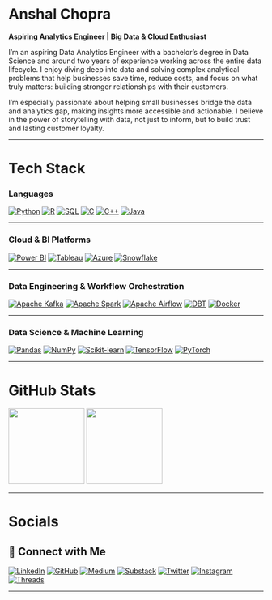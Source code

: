 # Anshal Chopra

**Aspiring Analytics Engineer | Big Data & Cloud Enthusiast**

I’m an aspiring Data Analytics Engineer with a bachelor’s degree in Data Science and around two years of experience working across the entire data lifecycle. I enjoy diving deep into data and solving complex analytical problems that help businesses save time, reduce costs, and focus on what truly matters: building stronger relationships with their customers.

I’m especially passionate about helping small businesses bridge the data and analytics gap, making insights more accessible and actionable. I believe in the power of storytelling with data, not just to inform, but to build trust and lasting customer loyalty.

---

# Tech Stack

### Languages  

[![Python](https://img.shields.io/badge/Python-001F54?style=for-the-badge&logo=python&logoColor=white)](https://github.com/anshal-ds?tab=repositories&q=python)
[![R](https://img.shields.io/badge/R-001F54?style=for-the-badge&logo=r&logoColor=white)](https://github.com/anshal-ds?tab=repositories&q=R)
[![SQL](https://img.shields.io/badge/SQL-001F54?style=for-the-badge&logo=postgresql&logoColor=white)](https://github.com/anshal-ds?tab=repositories&q=sql)
[![C](https://img.shields.io/badge/C-001F54?style=for-the-badge&logo=c&logoColor=white)](https://github.com/anshal-ds?tab=repositories&q=C)
[![C++](https://img.shields.io/badge/C++-001F54?style=for-the-badge&logo=c%2B%2B&logoColor=white)](https://github.com/anshal-ds?tab=repositories&q=c%2B%2B)
[![Java](https://img.shields.io/badge/Java-001F54?style=for-the-badge&logo=java&logoColor=white)](https://github.com/anshal-ds?tab=repositories&q=java)

---

### Cloud & BI Platforms  

[![Power BI](https://img.shields.io/badge/Power%20BI-001F54?style=for-the-badge&logo=powerbi&logoColor=white)](https://github.com/anshal-ds?tab=repositories&q=powerbi)
[![Tableau](https://img.shields.io/badge/Tableau-001F54?style=for-the-badge&logo=tableau&logoColor=white)](https://github.com/anshal-ds?tab=repositories&q=tableau)
[![Azure](https://img.shields.io/badge/Azure-001F54?style=for-the-badge&logo=microsoftazure&logoColor=white)](https://github.com/anshal-ds?tab=repositories&q=azure)
[![Snowflake](https://img.shields.io/badge/Snowflake-001F54?style=for-the-badge&logo=snowflake&logoColor=white)](https://github.com/anshal-ds?tab=repositories&q=snowflake)

---

### Data Engineering & Workflow Orchestration  

[![Apache Kafka](https://img.shields.io/badge/Apache%20Kafka-001F54?style=for-the-badge&logo=apachekafka&logoColor=white)](https://github.com/anshal-ds?tab=repositories&q=kafka)
[![Apache Spark](https://img.shields.io/badge/Apache%20Spark-001F54?style=for-the-badge&logo=apachespark&logoColor=white)](https://github.com/anshal-ds?tab=repositories&q=spark)
[![Apache Airflow](https://img.shields.io/badge/Apache%20Airflow-001F54?style=for-the-badge&logo=apacheairflow&logoColor=white)](https://github.com/anshal-ds?tab=repositories&q=airflow)
[![DBT](https://img.shields.io/badge/DBT-001F54?style=for-the-badge&logo=dbt&logoColor=white)](https://github.com/anshal-ds?tab=repositories&q=dbt)
[![Docker](https://img.shields.io/badge/Docker-001F54?style=for-the-badge&logo=docker&logoColor=white)](https://github.com/anshal-ds?tab=repositories&q=docker)

---

### Data Science & Machine Learning  

[![Pandas](https://img.shields.io/badge/Pandas-001F54?style=for-the-badge&logo=pandas&logoColor=white)](https://github.com/anshal-ds?tab=repositories&q=pandas)
[![NumPy](https://img.shields.io/badge/NumPy-001F54?style=for-the-badge&logo=numpy&logoColor=white)](https://github.com/anshal-ds?tab=repositories&q=numpy)
[![Scikit-learn](https://img.shields.io/badge/Scikit--Learn-001F54?style=for-the-badge&logo=scikitlearn&logoColor=white)](https://github.com/anshal-ds?tab=repositories&q=scikit)
[![TensorFlow](https://img.shields.io/badge/TensorFlow-001F54?style=for-the-badge&logo=tensorflow&logoColor=white)](https://github.com/anshal-ds?tab=repositories&q=tensorflow)
[![PyTorch](https://img.shields.io/badge/PyTorch-001F54?style=for-the-badge&logo=pytorch&logoColor=white)](https://github.com/anshal-ds?tab=repositories&q=pytorch)

---
# GitHub Stats

<p align="left">
  <img src="https://github-readme-stats.vercel.app/api?username=anshalchopra&show_icons=true&bg_color=001F54&title_color=ffffff&text_color=ffffff&icon_color=ffffff&border_color=ffffff" height="150" />
  <img src="https://github-readme-stats.vercel.app/api/top-langs/?username=anshalchopra&layout=compact&bg_color=001F54&title_color=ffffff&text_color=ffffff&icon_color=ffffff&border_color=ffffff" height="150"/>
</p>

---

# Socials

## 🔗 Connect with Me

[![LinkedIn](https://img.shields.io/badge/LinkedIn-Anshal-blue?style=flat&logo=linkedin&logoColor=white)](https://linkedin.com/in/anshalc)
[![GitHub](https://img.shields.io/badge/GitHub-Anshal-001F54?style=flat&logo=github&logoColor=white)](https://github.com/anshalchopra)
[![Medium](https://img.shields.io/badge/Medium-Anshal-001F54?style=flat&logo=medium&logoColor=white)](https://medium.com/@anshalchopra)
[![Substack](https://img.shields.io/badge/Substack-Anshal-ff6719?style=flat&logo=substack&logoColor=white)](https://anshal.substack.com)
[![Twitter](https://img.shields.io/badge/Twitter-Anshal-001F54?style=flat&logo=twitter&logoColor=white)](https://twitter.com/anshalc)
[![Instagram](https://img.shields.io/badge/Instagram-Anshal-001F54?style=flat&logo=instagram&logoColor=white)](https://instagram.com/anshal.chopra)
[![Threads](https://img.shields.io/badge/Threads-Anshal-000000?style=flat&logo=threads&logoColor=white)](https://www.threads.net/@anshal.chopra)

---
